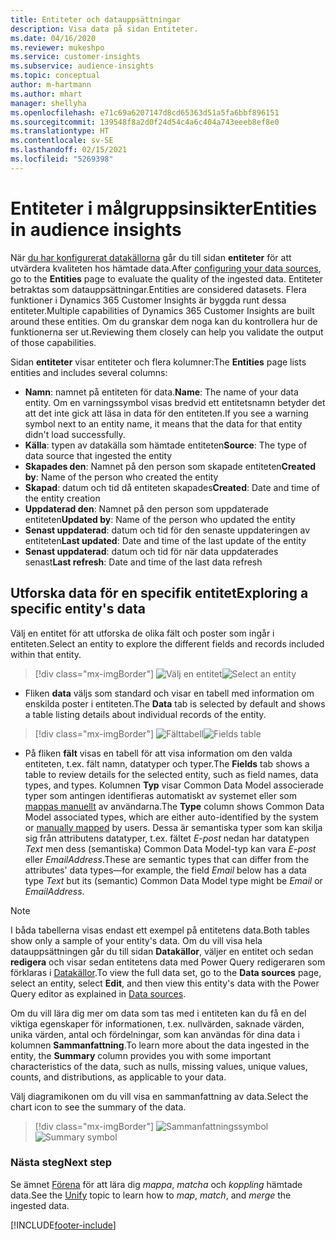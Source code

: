 ```yaml
---
title: Entiteter och datauppsättningar
description: Visa data på sidan Entiteter.
ms.date: 04/16/2020
ms.reviewer: mukeshpo
ms.service: customer-insights
ms.subservice: audience-insights
ms.topic: conceptual
author: m-hartmann
ms.author: mhart
manager: shellyha
ms.openlocfilehash: e71c69a6207147d8cd65363d51a5fa6bbf896151
ms.sourcegitcommit: 139548f8a2d0f24d54c4a6c404a743eeeb8ef8e0
ms.translationtype: HT
ms.contentlocale: sv-SE
ms.lasthandoff: 02/15/2021
ms.locfileid: "5269398"
---
```

# <a name="entities-in-audience-insights"></a><span data-ttu-id="5c38e-103">Entiteter i målgruppsinsikter</span><span class="sxs-lookup"><span data-stu-id="5c38e-103">Entities in audience insights</span></span>

<span data-ttu-id="5c38e-104">När [du har konfigurerat datakällorna](data-sources.md) går du till sidan **entiteter** för att utvärdera kvaliteten hos hämtade data.</span><span class="sxs-lookup"><span data-stu-id="5c38e-104">After [configuring your data sources](data-sources.md), go to the **Entities** page to evaluate the quality of the ingested data.</span></span> <span data-ttu-id="5c38e-105">Entiteter betraktas som datauppsättningar.</span><span class="sxs-lookup"><span data-stu-id="5c38e-105">Entities are considered datasets.</span></span> <span data-ttu-id="5c38e-106">Flera funktioner i Dynamics 365 Customer Insights är byggda runt dessa entiteter.</span><span class="sxs-lookup"><span data-stu-id="5c38e-106">Multiple capabilities of Dynamics 365 Customer Insights are built around these entities.</span></span> <span data-ttu-id="5c38e-107">Om du granskar dem noga kan du kontrollera hur de funktionerna ser ut.</span><span class="sxs-lookup"><span data-stu-id="5c38e-107">Reviewing them closely can help you validate the output of those capabilities.</span></span>

<span data-ttu-id="5c38e-108">Sidan **entiteter** visar entiteter och flera kolumner:</span><span class="sxs-lookup"><span data-stu-id="5c38e-108">The **Entities** page lists entities and includes several columns:</span></span>

- <span data-ttu-id="5c38e-109">**Namn**: namnet på entiteten för data.</span><span class="sxs-lookup"><span data-stu-id="5c38e-109">**Name**: The name of your data entity.</span></span> <span data-ttu-id="5c38e-110">Om en varningssymbol visas bredvid ett entitetsnamn betyder det att det inte gick att läsa in data för den entiteten.</span><span class="sxs-lookup"><span data-stu-id="5c38e-110">If you see a warning symbol next to an entity name, it means that the data for that entity didn't load successfully.</span></span>
- <span data-ttu-id="5c38e-111">**Källa**: typen av datakälla som hämtade entiteten</span><span class="sxs-lookup"><span data-stu-id="5c38e-111">**Source**: The type of data source that ingested the entity</span></span>
- <span data-ttu-id="5c38e-112">**Skapades den**: Namnet på den person som skapade entiteten</span><span class="sxs-lookup"><span data-stu-id="5c38e-112">**Created by**: Name of the person who created the entity</span></span>
- <span data-ttu-id="5c38e-113">**Skapad**: datum och tid då entiteten skapades</span><span class="sxs-lookup"><span data-stu-id="5c38e-113">**Created**: Date and time of the entity creation</span></span>
- <span data-ttu-id="5c38e-114">**Uppdaterad den**: Namnet på den person som uppdaterade entiteten</span><span class="sxs-lookup"><span data-stu-id="5c38e-114">**Updated by**: Name of the person who updated the entity</span></span>
- <span data-ttu-id="5c38e-115">**Senast uppdaterad**: datum och tid för den senaste uppdateringen av entiteten</span><span class="sxs-lookup"><span data-stu-id="5c38e-115">**Last updated**: Date and time of the last update of the entity</span></span>
- <span data-ttu-id="5c38e-116">**Senast uppdaterad**: datum och tid för när data uppdaterades senast</span><span class="sxs-lookup"><span data-stu-id="5c38e-116">**Last refresh**: Date and time of the last data refresh</span></span>

## <a name="exploring-a-specific-entitys-data"></a><span data-ttu-id="5c38e-117">Utforska data för en specifik entitet</span><span class="sxs-lookup"><span data-stu-id="5c38e-117">Exploring a specific entity's data</span></span>

<span data-ttu-id="5c38e-118">Välj en entitet för att utforska de olika fält och poster som ingår i entiteten.</span><span class="sxs-lookup"><span data-stu-id="5c38e-118">Select an entity to explore the different fields and records included within that entity.</span></span>

> [!div class="mx-imgBorder"]
> <span data-ttu-id="5c38e-119">![Välj en entitet](media/data-manager-entities-data.png "Välj en entitet")</span><span class="sxs-lookup"><span data-stu-id="5c38e-119">![Select an entity](media/data-manager-entities-data.png "Select an entity")</span></span>

- <span data-ttu-id="5c38e-120">Fliken **data** väljs som standard och visar en tabell med information om enskilda poster i entiteten.</span><span class="sxs-lookup"><span data-stu-id="5c38e-120">The **Data** tab is selected by default and shows a table listing details about individual records of the entity.</span></span>

> [!div class="mx-imgBorder"]
> <span data-ttu-id="5c38e-121">![Fälttabell](media/data-manager-entities-fields.PNG "Fälttabell")</span><span class="sxs-lookup"><span data-stu-id="5c38e-121">![Fields table](media/data-manager-entities-fields.PNG "Fields table")</span></span>

- <span data-ttu-id="5c38e-122">På fliken **fält** visas en tabell för att visa information om den valda entiteten, t.ex. fält namn, datatyper och typer.</span><span class="sxs-lookup"><span data-stu-id="5c38e-122">The **Fields** tab shows a table to review details for the selected entity, such as field names, data types, and types.</span></span> <span data-ttu-id="5c38e-123">Kolumnen **Typ** visar Common Data Model associerade typer som antingen identifieras automatiskt av systemet eller som [mappas manuellt](map-entities.md) av användarna.</span><span class="sxs-lookup"><span data-stu-id="5c38e-123">The **Type** column shows Common Data Model associated types, which are either auto-identified by the system or [manually mapped](map-entities.md) by users.</span></span> <span data-ttu-id="5c38e-124">Dessa är semantiska typer som kan skilja sig från attributens datatyper, t.ex. fältet *E-post* nedan har datatypen *Text* men dess (semantiska) Common Data Model-typ kan vara *E-post* eller *EmailAddress*.</span><span class="sxs-lookup"><span data-stu-id="5c38e-124">These are semantic types that can differ from the attributes' data types—for example, the field *Email* below has a data type *Text* but its (semantic) Common Data Model type might be *Email* or *EmailAddress*.</span></span>

> [!NOTE]
> <span data-ttu-id="5c38e-125">I båda tabellerna visas endast ett exempel på entitetens data.</span><span class="sxs-lookup"><span data-stu-id="5c38e-125">Both tables show only a sample of your entity's data.</span></span> <span data-ttu-id="5c38e-126">Om du vill visa hela datauppsättningen går du till sidan **Datakällor**, väljer en entitet och sedan **redigera** och visar sedan entitetens data med Power Query redigeraren som förklaras i [Datakällor](data-sources.md).</span><span class="sxs-lookup"><span data-stu-id="5c38e-126">To view the full data set, go to the **Data sources** page, select an entity, select **Edit**, and then view this entity's data with the Power Query editor as explained in [Data sources](data-sources.md).</span></span>

<span data-ttu-id="5c38e-127">Om du vill lära dig mer om data som tas med i entiteten kan du få en del viktiga egenskaper för informationen, t.ex. nullvärden, saknade värden, unika värden, antal och fördelningar, som kan användas för dina data i kolumnen **Sammanfattning**.</span><span class="sxs-lookup"><span data-stu-id="5c38e-127">To learn more about the data ingested in the entity, the **Summary** column provides you with some important characteristics of the data, such as nulls, missing values, unique values, counts, and distributions, as applicable to your data.</span></span>

<span data-ttu-id="5c38e-128">Välj diagramikonen om du vill visa en sammanfattning av data.</span><span class="sxs-lookup"><span data-stu-id="5c38e-128">Select the chart icon to see the summary of the data.</span></span>

> [!div class="mx-imgBorder"]
> <span data-ttu-id="5c38e-129">![Sammanfattningssymbol](media/data-manager-entities-summary.png "Datasammanfattningstabell")</span><span class="sxs-lookup"><span data-stu-id="5c38e-129">![Summary symbol](media/data-manager-entities-summary.png "Data summary table")</span></span>

### <a name="next-step"></a><span data-ttu-id="5c38e-130">Nästa steg</span><span class="sxs-lookup"><span data-stu-id="5c38e-130">Next step</span></span>

<span data-ttu-id="5c38e-131">Se ämnet [Förena](data-unification.md) för att lära dig *mappa*, *matcha* och *koppling* hämtade data.</span><span class="sxs-lookup"><span data-stu-id="5c38e-131">See the [Unify](data-unification.md) topic to learn how to *map*, *match*, and *merge* the ingested data.</span></span>


[!INCLUDE[footer-include](../includes/footer-banner.md)]